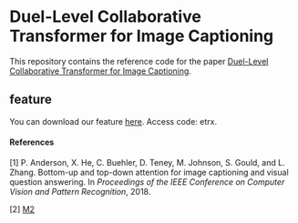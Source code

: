 # Duel-Level Collaborative Transformer for Image Captioning
This repository contains the reference code for the paper [Duel-Level Collaborative Transformer for Image Captioning](https://arxiv.org/pdf/2101.06462.pdf).

## feature
You can download our feature [here](https://pan.baidu.com/s/188xmv2r5eXUbEUqKSA4BCw). Access code: etrx.

#### References
[1] P. Anderson, X. He, C. Buehler, D. Teney, M. Johnson, S. Gould, and L. Zhang. Bottom-up and top-down attention for image captioning and visual question answering. In _Proceedings of the IEEE Conference on Computer Vision and Pattern Recognition_, 2018.

[2] [M2](https://github.com/aimagelab/meshed-memory-transformer)
